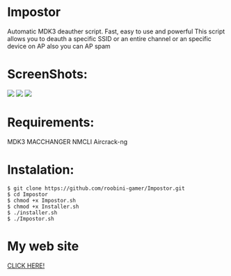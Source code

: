 # Impostor
Automatic MDK3 deauther script. Fast, easy to use and powerful
This script allows you to deauth a specific SSID or an entire channel or an specific device on AP also you can AP spam

# ScreenShots:
<a>
  <img src="https://1.bp.blogspot.com/-KTO8uH1iJSU/X8qZnzMUrxI/AAAAAAAAAXU/j2x1HzMM3H8zuQ5ymQot_lgG-Vg5kyEAQCLcBGAsYHQ/s1366/68747470733a2f2f312e62.jpg">
  <img src="https://1.bp.blogspot.com/-jWJJI_iQp2M/X6AV_jtVvSI/AAAAAAAAAVk/9Ib0SvhWMtAnfYgxvX2FZ4Kx-R5-Phm4gCLcBGAsYHQ/s1366/snapshot1.jpg">
  <img src="https://1.bp.blogspot.com/-533ICgm7peA/X6GN6Jj5lXI/AAAAAAAAAV8/mscpXXCKbRMEsbsJltWxg2fhroof1psOACLcBGAsYHQ/s960/Screenshot_20201102-160228.jpg">
</a>

# Requirements:

 MDK3
 MACCHANGER
 NMCLI
 Aircrack-ng

# Instalation:

```
$ git clone https://github.com/roobini-gamer/Impostor.git
$ cd Impostor
$ chmod +x Impostor.sh
$ chmod +x Installer.sh
$ ./installer.sh
$ ./Impostor.sh
```

# My web site

<a href="https://bit.ly/3llxWWO">CLICK HERE!</a>

